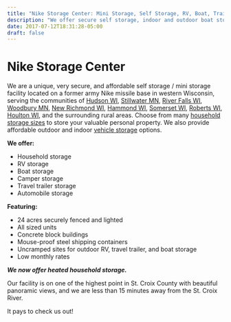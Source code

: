 ```yaml
---
title: "Nike Storage Center: Mini Storage, Self Storage, RV, Boat, Trailer, Auto Storage near Hudson WI"
description: "We offer secure self storage, indoor and outdoor boat storage, RV storage, automobile storage and trailer storage near Roberts WI, Hudson WI, Stillwater MN, New Richmond WI, River Falls WI, Woodbury MN, Somerset WI, Hammond WI and the surrounding rural areas."
date: 2017-07-12T18:31:28-05:00
draft: false
---
```


# Nike Storage Center

We are a unique, very secure, and affordable self storage / mini storage facility located on a former army Nike missile base in western Wisconsin, serving the communities of [Hudson WI](/directions/hudson-wi-rv-boat-self-storage "Self Storage Mini Storage Hudson WI"), [Stillwater MN](/directions/stillwater-mn-rv-boat-self-storage "Self Storage Mini Storage Stillwater MN"), [River Falls WI](/directions/river-falls-wi-rv-boat-self-storage "Self Storage Mini Storage River Falls WI"), [Woodbury MN](/directions/woodbury-mn-rv-boat-self-storage "Self Storage Mini Storage Woodbury MN"), [New Richmond WI](/directions/new-richmond-wi-rv-boat-self-storage "Self Storage Mini Storage New Richmond WI"), [Hammond WI](/directions/hammond-wi-rv-boat-self-storage "Self Storage Mini Storage Hammond WI"), [Somerset WI](/directions/somerset-wi-rv-boat-self-storage "Self Storage Mini Storage Somerset WI"), [Roberts WI](/directions/roberts-wi-rv-boat-self-storage "Self Storage Mini Storage Roberts WI"), [Houlton WI](/directions/houlton-wi-rv-boat-self-storage "Self Storage Mini Storage Houlton WI"), and the surrounding rural areas. Choose from many [household storage sizes](/mini-storage-self-storage-sizes-prices "Self Storage Mini Storage Sizes") to store your valuable personal property. We also provide affordable outdoor and indoor [vehicle storage](/vehicle-storage-rv-boat-car-storage "Vehicle Stoarge RV Storage Boat Storage") options.

__We offer:__

* Household storage
* RV storage
* Boat storage
* Camper storage
* Travel trailer storage
* Automobile storage

__Featuring:__

* 24 acres securely fenced and lighted
* All sized units
* Concrete block buildings
* Mouse-proof steel shipping containers
* Uncramped sites for outdoor RV, travel trailer, and boat storage
* Low monthly rates

**_We now offer heated household storage._**

Our facility is on one of the highest point in St. Croix County with beautiful panoramic views, and we are less than 15 minutes away from the St. Croix River.

It pays to check us out!
